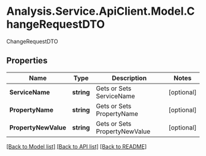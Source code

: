 # Analysis.Service.ApiClient.Model.ChangeRequestDTO
ChangeRequestDTO

## Properties

Name | Type | Description | Notes
------------ | ------------- | ------------- | -------------
**ServiceName** | **string** | Gets or Sets ServiceName | [optional] 
**PropertyName** | **string** | Gets or Sets PropertyName | [optional] 
**PropertyNewValue** | **string** | Gets or Sets PropertyNewValue | [optional] 

[[Back to Model list]](../README.md#documentation-for-models) [[Back to API list]](../README.md#documentation-for-api-endpoints) [[Back to README]](../README.md)

